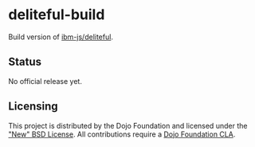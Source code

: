 # deliteful-build

Build version of [ibm-js/deliteful](https://github.com/ibm-js/deliteful).

## Status

No official release yet.
 
## Licensing

This project is distributed by the Dojo Foundation and licensed under the ["New" BSD License](./LICENSE).
All contributions require a [Dojo Foundation CLA](http://dojofoundation.org/about/claForm).
